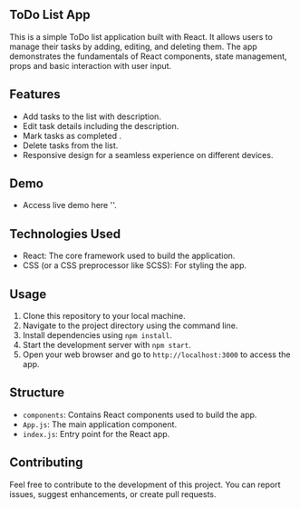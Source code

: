 ## ToDo List App

This is a simple ToDo list application built with React. It allows users to manage their tasks by adding, editing, and deleting them. The app demonstrates the fundamentals of React components, state management, props and basic interaction with user input.

## Features

- Add tasks to the list with description.
- Edit task details including the description.
- Mark tasks as completed .
- Delete tasks from the list.
- Responsive design for a seamless experience on different devices.

## Demo

- Access live demo here ''. 

## Technologies Used

- React: The core framework used to build the application.
- CSS (or a CSS preprocessor like SCSS): For styling the app.

## Usage

1. Clone this repository to your local machine.
2. Navigate to the project directory using the command line.
3. Install dependencies using `npm install`.
4. Start the development server with `npm start`.
5. Open your web browser and go to `http://localhost:3000` to access the app.

## Structure

- `components`: Contains React components used to build the app.
- `App.js`: The main application component.
- `index.js`: Entry point for the React app.

## Contributing

Feel free to contribute to the development of this project. You can report issues, suggest enhancements, or create pull requests.




